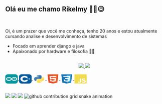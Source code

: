 ## Olá eu me chamo Rikelmy 🐱‍👤😉
<br>

Oi, é um prazer que você me conheça, tenho 20 anos e estou atualmente cursando analise e desenvolvimento de sistemas

- Focado em aprender django e java 
- Apaixonado por hardware e filosofia 🐱‍🚀

##


<!--github status-->
<div align="center" style="display: inline">
   <a href="https://github.com/RikeGIT">
   <div style="display: inline_block">
      <img height="175em" src="https://github-readme-stats.vercel.app/api?username=RikeGIT&show_icons=true&theme=dracula&include_all_commits=true&count_private=true&bg_color=151515&border_color=9C4E6A&title_color=d7d8c0&text_color=d1c89a&icon_color=5aa2c9"/>
      <img height="175em" src="https://github-readme-stats.vercel.app/api/top-langs/?username=RikeGIT&layout=compact&langs_count=7&bg_color=151515&border_color=9C4E6A&title_color=d7d8c0&text_color=d5e5e4&icon_color=5aa2c9"/>
   </div>
</div>
 
  
 <!--Top inguagens-->
<div style="display: inline_block"><br>
  <img align="center" alt="AJ-Python" height="30" width="40" src="https://github.com/tandpfun/skill-icons/blob/main/icons/Arduino.svg">
  <img align="center" alt="AJ-Python" height="30" width="40" src="https://github.com/tandpfun/skill-icons/blob/main/icons/CPP.svg">
  <img align="center" alt="AJ-Python" height="30" width="40" src="https://raw.githubusercontent.com/devicons/devicon/master/icons/python/python-original.svg">
  <img align="center" alt="AJ-HTML" height="30" width="40" src="https://raw.githubusercontent.com/devicons/devicon/master/icons/html5/html5-original.svg">
  <img align="center" alt="AJ-CSS" height="30" width="40" src="https://raw.githubusercontent.com/devicons/devicon/master/icons/css3/css3-original.svg">
  <img align="center" alt="AJ-Js" height="30" width="40" src="https://raw.githubusercontent.com/devicons/devicon/master/icons/javascript/javascript-plain.svg">
   <!--Imagem EU--
  <img align="right" alt="AJ-pic" height="150" style="border-radius:50px;" src="https://media.discordapp.net/attachments/639956127056134178/890373478988013628/Publicacoes_Instagram_1_1.png?width=676&height=676">-->
</div>
  
  ##
  
<!--Redes Sociais-->
<div>
  <a href="https://www.linkedin.com/in/rikelmysousa" target="_blank"><img src="https://img.shields.io/badge/-LinkedIn-%230077B5?style=for-the-badge&logo=linkedin&logoColor=white" target="_blank"></a> 
  <a href="https://instagram.com/rike_rkkkk" target="_blank"><img src="https://img.shields.io/badge/-Instagram-%23E4405F?style=for-the-badge&logo=instagram&logoColor=white" target="_blank"></a>
  <a href = "mailto:rikecontatopessoal@gmail.com"><img src="https://img.shields.io/badge/-Gmail-%23333?style=for-the-badge&logo=gmail&logoColor=white" target="_blank"></a>
  


 <picture>
  <source media="(prefers-color-scheme: dark)" srcset="https://raw.githubusercontent.com/AecioJose/RikeGIT/output/github-contribution-grid-snake-dark.svg">
  <source media="(prefers-color-scheme: light)" srcset="https://raw.githubusercontent.com/AecioJose/RikeGIT/output/github-contribution-grid-snake.svg">
  <img alt="github contribution grid snake animation" src="https://raw.githubusercontent.com/AecioJose/RikeGIT/output/github-contribution-grid-snake.svg">
</picture>
  
</div>
<br><br><br><br>

